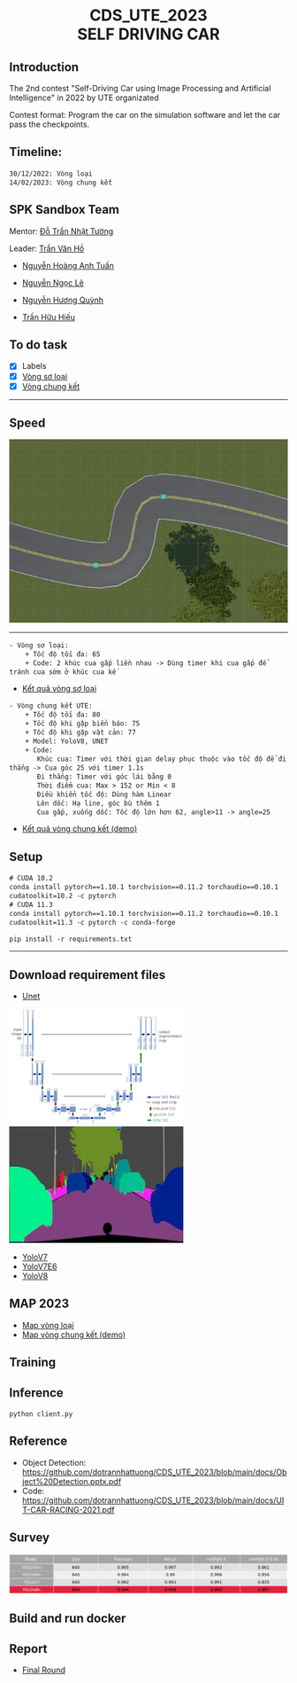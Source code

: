 <h1><center> CDS_UTE_2023 <br> SELF DRIVING CAR</center></h1>

## Introduction
The 2nd contest "Self-Driving Car using Image Processing and Artificial Intelligence" in 2022 by UTE organizated

Contest format: Program the car on the simulation software and let the car pass the checkpoints.

## Timeline: 

    30/12/2022: Vòng loại
    14/02/2023: Vòng chung kết

## SPK Sandbox Team
Mentor: [Đỗ Trần Nhật Tường](https://github.com/dotrannhattuong)

Leader: [Trần Văn Hồ ](https://github.com/tranvanhospk)

- [Nguyễn Hoàng Anh Tuấn](https://github.com/aTunass) 

- [Nguyễn Ngọc Lê](https://github.com/lenguyen45911)

- [Nguyễn Hương Quỳnh](https://github.com/nguyenhuongquynh2607)

- [Trần Hữu Hiếu](https://github.com/HieuTran2019)
 

## To do task 
- [x] Labels 
- [x] [Vòng sơ loại](https://github.com/dotrannhattuong/CDS_UTE_2023/blob/main/client_vong_loai.py)
- [x] [Vòng chung kết](https://github.com/dotrannhattuong/CDS_UTE_2023/blob/main/UTE_client_chungket.py)
---
## Speed
<img src="image/khuccua.png">

---
```
- Vòng sơ loại:
    + Tốc độ tối đa: 65
    + Code: 2 khúc cua gấp liền nhau -> Dùng timer khi cua gấp để tránh cua sớm ở khúc cua kế 
```
- [Kết quả vòng sơ loại](https://www.youtube.com/watch?v=r5NXqryFd5U)
```
- Vòng chung kết UTE:
    + Tốc độ tối đa: 80
    + Tốc độ khi gặp biển báo: 75
    + Tốc độ khi gặp vật cản: 77
    + Model: YoloV8, UNET
    + Code: 
       Khúc cua: Timer với thời gian delay phục thuộc vào tốc độ để đi thẳng -> Cua góc 25 với timer 1.1s
       Đi thẳng: Timer với góc lái bằng 0
       Thời điểm cua: Max > 152 or Min < 8
       Điều khiển tốc độ: Dùng hàm Linear
       Lên dốc: Hạ line, góc bù thêm 1
       Cua gấp, xuống dốc: Tốc độ lớn hơn 62, angle>11 -> angle=25
```
- [Kết quả vòng chung kết (demo)](https://www.youtube.com/watch?v=bjkq4dZFzao)
## Setup
```
# CUDA 10.2
conda install pytorch==1.10.1 torchvision==0.11.2 torchaudio==0.10.1 cudatoolkit=10.2 -c pytorch
# CUDA 11.3
conda install pytorch==1.10.1 torchvision==0.11.2 torchaudio==0.10.1 cudatoolkit=11.3 -c pytorch -c conda-forge
```
```
pip install -r requirements.txt
```

---
## Download requirement files
- [Unet](https://drive.google.com/file/d/1b6Ew_R8gJywSL6chGk_4I9lFL7yrdZsH/view?usp=sharing)

<img src="notebook/images/model.png"><img src="notebook/images/out.png">

- [YoloV7](https://drive.google.com/file/d/1ZfsixmYRqYa9qYFaKERfqGS5y8rE8K4S/view?usp=sharing)
- [YoloV7E6]()
- [YoloV8](https://drive.google.com/file/d/1GbMtBivUqZnhPquq-a36-9WMytVIVgM-/view?usp=sharing)

## MAP 2023
- [Map vòng loại](https://drive.google.com/drive/folders/1Ml0AbdFrBeP5l68zCzwIkUqS3WqkgGl7?usp=sharing)
- [Map vòng chung kết (demo)](https://drive.google.com/drive/folders/1ZcfpKk4Pw33Z3NCO2BVZk4efuu-Phrbd?usp=sharing)
## Training


## Inference
```
python client.py
```
## Reference 
- Object Detection: https://github.com/dotrannhattuong/CDS_UTE_2023/blob/main/docs/Object%20Detection.pptx.pdf
- Code: https://github.com/dotrannhattuong/CDS_UTE_2023/blob/main/docs/UIT-CAR-RACING-2021.pdf
## Survey
<img src="image/survey.png">

## Build and run docker

## Report
- [Final Round](https://github.com/dotrannhattuong/CDS_UTE_2023/blob/main/docs/Cu%E1%BB%99c%20thi%20%C4%91ua%20xe%20t%E1%BB%B1%20h%C3%A0nh.pptx)
